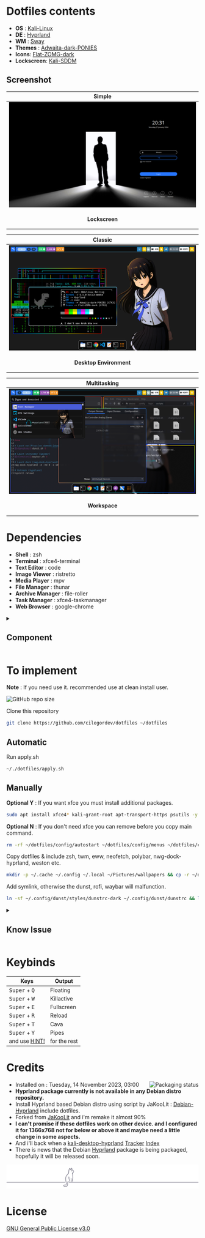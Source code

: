 # Dotfiles contents

- **OS** : [Kali-Linux](https://www.kali.org/)
- **DE** : [Hyprland](https://hyprland.org/)
- **WM** : [Sway](https://swaywm.org/)
- **Themes** : [Adwaita-dark-PONIES](https://github.com/cilegordev/Flat-Adwaita)
- **Icons**: [Flat-ZOMG-dark](https://github.com/cilegordev/Flat-Adwaita)
- **Lockscreen**: [Kali-SDDM](https://github.com/cilegordev/kali-sddm)

## Screenshot

|  Simple  |
|  -  |
|  ![](src/sddm.png)  |
| <p align="center"> **Lockscreen** </p> |

|  Classic  |
|  -  |
|  ![](src/sample.png)  |
| <p align="center"> **Desktop Environment** </p> |

|  Multitasking  |
|  -  |
|  ![](src/workspace.png)  |
| <p align="center"> **Workspace** </p> |

# Dependencies

- **Shell** : zsh
- **Terminal** : xfce4-terminal
- **Text Editor** : code
- **Image Viewer** : ristretto
- **Media Player** : mpv
- **File Manager** : thunar
- **Archive Manager** : file-roller
- **Task Manager** : xfce4-taskmanager
- **Web Browser** : google-chrome

<details>
  <summary>
    <h2>Component</h2>
  </summary>

  - **brightnessctl**
  - btop
  - cava
  - dunst
  - **grim**
  - hypr
  - **hyprland-plugins**
  - **network-manager**
  - nwg-look
  - **polkit-kde-agent-1**
  - **pulseaudio**
  - rofi
  - swappy
  - swaylock
  - swww
  - **udiskie**
  - **upower**
  - waybar
  - **wf-recorder**
  - **wl-clipboard**
  - wlogout
  - **xdg-desktop-portal-hyprland**
  - **yad**

  <h2>Other</h2>

  - font-manager
  - gnome-terminal
  - grub-customizer
  - htop
  - kitty
  - logo-ls
  - microsoft-edge
  - mousepad
  - mugshot
  - neofetch
  - nvtop
  - **nwg-dock-hyprland**
  - **nwg-drawer**
  - pipes.sh
  - qterminal
  - radeontop
  - **wireless-tools**

</details>

# To implement

**Note** : If you need use it. recommended use at clean install user.

![GitHub repo size](https://img.shields.io/github/repo-size/cilegordev/dotfiles?style=for-the-badge&color=888888)

Clone this repository
```zsh
git clone https://github.com/cilegordev/dotfiles ~/dotfiles
```
## Automatic

Run apply.sh
```zsh
~/./dotfiles/apply.sh
```

## Manually

**Optional Y** : If you want xfce you must install additional packages.
```zsh
sudo apt install xfce4* kali-grant-root apt-transport-https psutils -y && pip install psutil
```

**Optional N** : If you don't need xfce you can remove before you copy main command.
```zsh
rm -rf ~/dotfiles/config/autostart ~/dotfiles/config/menus ~/dotfiles/config/xfce4 ~/dotfiles/config/xsettingsd ~/dotfiles/local/share/applications ~/dotfiles/local/share/desktop-directories
```

Copy dotfiles & include zsh, twm, eww, neofetch, polybar, nwg-dock-hyprland, weston etc.
```zsh
mkdir -p ~/.cache ~/.config ~/.local ~/Pictures/wallpapers && cp -r ~/dotfiles/cache/* ~/.cache/ && cp -r ~/dotfiles/config/* ~/.config/ && cp -r ~/dotfiles/local/* ~/.local/ && cp -r ~/dotfiles/wallpapers ~/Pictures/ && cp -r ~/dotfiles/home/* ~/dotfiles/home/.* ~/ && rm ~/.Hyprland_log*
```

Add symlink, otherwise the dunst, rofi, waybar will malfunction.
```zsh
ln -sf ~/.config/dunst/styles/dunstrc-dark ~/.config/dunst/dunstrc && ln -sf ~/.config/waybar/custom_config/config-costume-short ~/.config/waybar/config && ln -sf ~/.config/waybar/style/style-costume-colorful.css ~/.config/waybar/style.css && ln -sf ~/Pictures/wallpapers/exclsv/echo_hello_world.png ~/.config/rofi/.wallpaper && ln -sf ~/.config/dunst/styles/dunstrc-dark ~/.config/dunst/styles/dunstrc && ln -sf ~/.cache/wal/colors-rofi-dark.rasi ~/.config/rofi/pywal-color/pywal-theme.rasi
```

<details>
  <summary>
    <h2>Know Issue</h2>
  </summary>
  
**Note** : If you use Kali Linux. That means you should know what kind of system you are using. Using Kali Linux means you understand basic knowledge such as using the Package Manager, CLI, etc. This should not be needed. but if it is related to Xfce or Hyprland I think there are several answers. <br>
~ *because I really hate so much the question of wifi not working on kali linux.* <br>

<h2> OK NEXT >>> </h2>

I add package for xfce like ``kali-grant-root apt-transport-https psutils`` <br>
use this for configure. <br>
use sudo without asking password. <br>
``sudo dpkg-reconfigure kali-grant-root`` <br>
then ``Enable password-less privilege escalation`` <br>
next ``sudo visudo`` <br>
one more step <br>
``root``    ``ALL=(ALL:ALL) ALL`` <br>
``user``    ``ALL=(ALL:ALL) ALL`` <br>

Add **https** on your kali repository. <br>
because it was previously installed ``apt-transport-https`` <br>
then ``sudo nano /etc/apt/sources.list`` <br>
``deb https://http.kali.org/kali kali-rolling main contrib non-free non-free-firmware`` <br>
``deb-src https://http.kali.org/kali kali-rolling main contrib non-free non-free-firmware`` <br>

If ``xfce4-panel`` backup can't open or force close. <br>
just install psutils ``pip install psutil`` <br>

If you need switch bash to zsh use this. <br>
``sudo chsh -s $(which zsh) user`` <br> 

If you need open thunar as root. <br>
``sudo thunar`` and it say <br>
``(thunar:00000): Gtk-WARNING **: 00:00:00.000: cannot open display: :1`` <br>
just run ``sudo -EH thunar`` <br>

If you have trouble **wlan0** can't detect on **nm-applet** and it say **"Device Not Ready"** <br>
just remove all **Ethernet** on list. <br>

If you have trouble when doing full screen on the application and it appears like a green splash. <br>
try changing ``vrr = 0`` on ``~/.config/hypr/hyprland.conf`` <br>

The sound will automatically be set at 75% and the mic will be disabled on startup. <br>
because I have made a special script for that ``~/.config/hypr/scripts/privacy.sh`` <br>

Don't try ``systemctl suspend`` use ``hyprctl dispatch dpms off`` on Hyprland. <br>
cause it will make your broken screen. 50/50 <br>

If you annoying sound **"beeb" "beeb" "beeb"** on terminal or tty. <br>
just turn off with use the one I have provided in .zshrc <br>
``# disable beeb sound effect`` <br>
``#setterm --bfreq=0`` ``#tty`` <br>
``#xset b off`` ``#terminal`` <br>

If you don't want **"core"** in your home directory. <br>
just reconfigure with ``nano /etc/sysctl.conf`` <br>
``fs.suid_dumpable=0``
``kernel.core_pattern= | /bin/false`` <br>

If ``keyboard-state`` not showing i think you need ``libinput`` <br>
just install libinput-tools ``sudo apt install libinput-tools`` <br>
then ``sudo usermod -aG input user`` <br>

<div align="center">
  I hope this it can helps you <a href="https://github.com/cilegordev/dotfiles/?tab=readme-ov-file#know-issue">thanks!</a>
</div>

</details>

# Keybinds

|  Keys  |  Output  |
|  -  |  -  |
| <kbd>Super</kbd> + <kbd>Q</kbd> | Floating
| <kbd>Super</kbd> + <kbd>W</kbd> | Killactive
| <kbd>Super</kbd> + <kbd>E</kbd> | Fullscreen
| <kbd>Super</kbd> + <kbd>R</kbd> | Reload
| <kbd>Super</kbd> + <kbd>T</kbd> | Cava
| <kbd>Super</kbd> + <kbd>Y</kbd> | Pipes
| and use [HINT!](https://github.com/cilegordev/dotfiles/blob/8de73780fdc6317d27c9efe9ba75df7d8dbf51a7/config/hypr/hyprland.conf#L316) | for the rest |

# Credits

<img src="https://repology.org/badge/vertical-allrepos/hyprland.svg" alt="Packaging status" align="right">

- Installed on : Tuesday, 14 November 2023, 03:00
- **Hyprland package currently is not available in any Debian distro repository.**
- Install Hyprland based Debian distro using script by JaKooLit : [Debian-Hyprland](https://github.com/JaKooLit/Debian-Hyprland) include dotfiles.
- Forked from [JaKooLit](https://github.com/JaKooLit/Hyprland-Dots) and i'm remake it almost 90%
- **I can't promise if these dotfiles work on other device. and I configured it for 1366x768 not for below or above it and maybe need a little change in some aspects.**
- And i'll back when a [kali-desktop-hyprland](https://www.kali.org/docs/general-use/metapackages/) [Tracker](https://pkg.kali.org/search?package_name=hyprland) [Index](https://http.kali.org/kali/pool/main/h/hyprland/)
- There is news that the Debian [Hyprland](src/hyprland-tracker.jpeg) package is being packaged, hopefully it will be released soon.

 <p align="center"> 
   <img src="src/cat-on-line.png">
 </p> 

 # License

 [GNU General Public License v3.0](LICENSE)